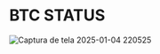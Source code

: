 # BTC STATUS


![Captura de tela 2025-01-04 220525](https://github.com/user-attachments/assets/2371b763-5cf7-4fbf-a931-19b692f17f83)
